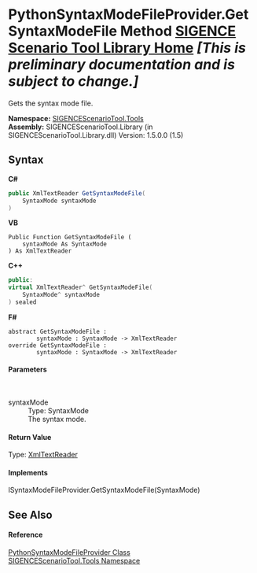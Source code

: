 # PythonSyntaxModeFileProvider.GetSyntaxModeFile Method <a href="https://github.com/ObiWanLansi/SIGENCE-Scenario-Tool">SIGENCE Scenario Tool Library Home</a> _**\[This is preliminary documentation and is subject to change.\]**_

Gets the syntax mode file.

**Namespace:**&nbsp;<a href="ed07aae6-c2f9-b6d8-effe-51b38a92d007.md">SIGENCEScenarioTool.Tools</a><br />**Assembly:**&nbsp;SIGENCEScenarioTool.Library (in SIGENCEScenarioTool.Library.dll) Version: 1.5.0.0 (1.5)

## Syntax

**C#**<br />
``` C#
public XmlTextReader GetSyntaxModeFile(
	SyntaxMode syntaxMode
)
```

**VB**<br />
``` VB
Public Function GetSyntaxModeFile ( 
	syntaxMode As SyntaxMode
) As XmlTextReader
```

**C++**<br />
``` C++
public:
virtual XmlTextReader^ GetSyntaxModeFile(
	SyntaxMode^ syntaxMode
) sealed
```

**F#**<br />
``` F#
abstract GetSyntaxModeFile : 
        syntaxMode : SyntaxMode -> XmlTextReader 
override GetSyntaxModeFile : 
        syntaxMode : SyntaxMode -> XmlTextReader 
```


#### Parameters
&nbsp;<dl><dt>syntaxMode</dt><dd>Type: SyntaxMode<br />The syntax mode.</dd></dl>

#### Return Value
Type: <a href="http://msdn2.microsoft.com/en-us/library/7hh47ty4" target="_blank">XmlTextReader</a><br />

#### Implements
ISyntaxModeFileProvider.GetSyntaxModeFile(SyntaxMode)<br />

## See Also


#### Reference
<a href="722d1fbd-cd86-e661-f1ed-94cfdcb730c5.md">PythonSyntaxModeFileProvider Class</a><br /><a href="ed07aae6-c2f9-b6d8-effe-51b38a92d007.md">SIGENCEScenarioTool.Tools Namespace</a><br />